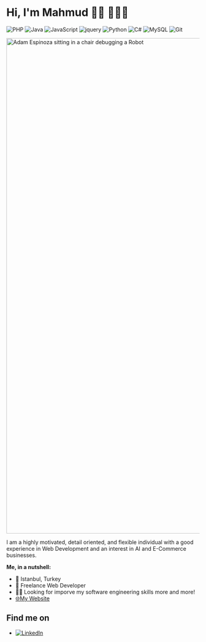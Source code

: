# Hi, I'm Mahmud 👋🏽 👨🏽‍💻
![PHP](https://img.shields.io/badge/-PHP-blue?style=flat-square&logo=php)
![Java](https://img.shields.io/badge/-java-red?style=flat-square&logo=java)
![JavaScript](https://img.shields.io/badge/-JavaScript-black?style=flat-square&logo=javascript)
![jquery](https://img.shields.io/badge/-Jquery-black?style=flat-square&logo=jquery)
![Python](https://img.shields.io/badge/-Python-black?style=flat-square&logo=Python)
![C#](https://img.shields.io/badge/-Csharp-purple?style=flat-square&logo=Csharp)
![MySQL](https://img.shields.io/badge/-MySQL-white?style=flat-square&logo=MySQL)
![Git](https://img.shields.io/badge/-Git-black?style=flat-square&logo=git)

<img width="1294" alt="Adam Espinoza sitting in a chair debugging a Robot" src="https://user-images.githubusercontent.com/11344661/87259683-ee78fe00-c461-11ea-86c8-5d0642895aee.png">

I am a highly motivated, detail oriented, and flexible individual with a good
experience in Web Development and an interest in AI and E-Commerce
businesses. 


**Me, in a nutshell:**

- 📍 Istanbul, Turkey
- 💼 Freelance Web Developer 
- 👨‍💻 Looking for imporve my software engineering skills more and more!
- <a href="https://mahmudmardini.bartinrehberi.info/">🌐My Website</a>


## Find me on
- <a href="https://www.linkedin.com/in/mahmudmardini/">![LinkedIn](https://img.shields.io/badge/-LinkedIn-black?style=flat-square&logo=LinkedIn)</a>
